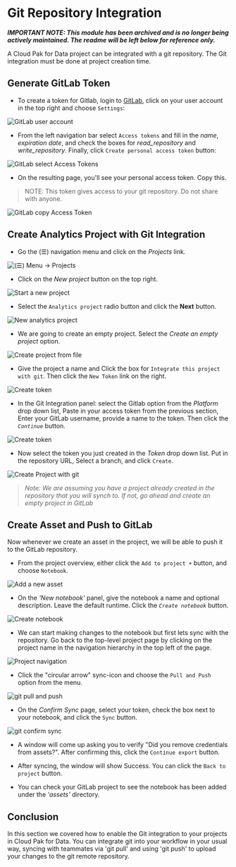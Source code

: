 # Git Repository Integration

***IMPORTANT NOTE: This module has been archived and is no longer being actively maintained. The readme will be left below for reference only.***

A Cloud Pak for Data project can be integrated with a git repository. The Git integration must be done at project creation time.

## Generate GitLab Token

* To create a token for Gitlab, login to [GitLab](https://about.gitlab.com/), click on your user account in the top right and choose `Settings`:

![GitLab user account](../images/git/GitLabUserAccount.png)

* From the left navigation bar select `Access tokens` and fill in the *name*, *expiration date*, and check the boxes for *read_repository* and *write_repository*. Finally, click `Create personal access token` button:

![GitLab select Access Tokens](../images/git/GitLabSelectAccessTokens.png)

* On the resulting page, you'll see your personal access token. Copy this.

> NOTE: This token gives access to your git repository. Do not share with anyone.

![GitLab copy Access Token](../images/git/GitLabCopyToken.png)

## Create Analytics Project with Git Integration

* Go the (☰) navigation menu and click on the *Projects* link.

![(☰) Menu -> Projects](../images/navigation/menu-projects.png)

* Click on the *New project* button on the top right.

![Start a new project](../images/prework/new-project.png)

* Select the `Analytics project` radio button and click the **Next** button.

![New analytics project](../images/prework/new-project-type.png)

* We are going to create an empty project. Select the _*Create an empty project*_ option.

![Create project from file](../images/prework/new-project-empty.png)

* Give the project a name and Click the box for `Integrate this project with git`. Then click the `New Token` link on the right.

![Create token](../images/git/create-git-token.png)

* In the Git Integration panel: select the Gitlab option from the *Platform* drop down list, Paste in your access token from the previous section, Enter your GitLab username, provide a name to the token. Then click the *`Continue`* button.

![Create token](../images/git/create-git-token-details.png)

* Now select the token you just created in the *Token* drop down list. Put in the repository URL, Select a branch, and click `Create`.

![Create Project with git](../images/git/project-new-with-git.png)

> *Note: We are assuming you have a project already created in the repository that you will synch to. If not, go ahead and create an empty project in GitLab*

## Create Asset and Push to GitLab

Now whenever we create an asset in the project, we will be able to push it to the GitLab repository.

* From the project overview, either click the `Add to project +` button, and choose `Notebook`.

![Add a new asset](../images/git/git-new-notebook-asset.png)

* On the *'New notebook'* panel, give the notebook a name and optional description. Leave the default runtime. Click the *`Create notebook`* button.

![Create notebook](../images/git/gitCreateNotebook.png)

* We can start making changes to the notebook but first lets sync with the repository. Go back to the top-level project page by clicking on the project name in the navigation hierarchy in the top left of the page.

![Project navigation](../images/git/git-navigate-project-home.png)

* Click the "circular arrow" sync-icon and choose the `Pull and Push` option from the menu.

![git pull and push](../images/git/gitPullAndPush.png)

* On the *Confirm Sync* page, select your token, check the box next to your notebook, and click the `Sync` button.

![git confirm sync](../images/git/gitConfirmSync.png)

* A window will come up asking you to verify "Did you remove credentials from assets?". After confirming this, click the `Continue export` button.

* After syncing, the window will show Success. You can click the `Back to project` button.

* You can check your GitLab project to see the notebook has been added under the *'assets'* directory.

## Conclusion

In this section we covered how to enable the Git integration to your projects in Cloud Pak for Data. You can integrate git into your workflow in your usual way, syncing with teammates via 'git pull' and using 'git push' to upload your changes to the git remote repository.
